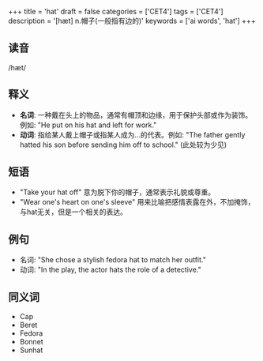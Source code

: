 +++
title = 'hat'
draft = false
categories = ['CET4']
tags = ['CET4']
description = '[hæt] n.帽子(一般指有边的)'
keywords = ['ai words', 'hat']
+++

## 读音
/hæt/

## 释义
- **名词**: 一种戴在头上的物品，通常有帽顶和边缘，用于保护头部或作为装饰。例如: "He put on his hat and left for work."
- **动词**: 指给某人戴上帽子或指某人成为...的代表。例如: "The father gently hatted his son before sending him off to school." (此处较为少见)

## 短语
- "Take your hat off" 意为脱下你的帽子，通常表示礼貌或尊重。
- "Wear one's heart on one's sleeve" 用来比喻把感情表露在外，不加掩饰，与hat无关，但是一个相关的表达。

## 例句
- 名词: "She chose a stylish fedora hat to match her outfit."
- 动词: "In the play, the actor hats the role of a detective."

## 同义词
- Cap
- Beret
- Fedora
- Bonnet
- Sunhat
